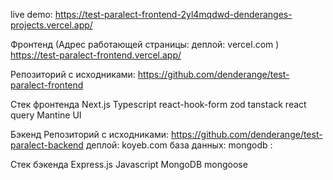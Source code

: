 live demo:
https://test-paralect-frontend-2yl4mqdwd-denderanges-projects.vercel.app/

Фронтенд
(Адрес работающей страницы:
деплой: vercel.com
)
https://test-paralect-frontend.vercel.app/

Репозиторий с исходниками:
https://github.com/denderange/test-paralect-frontend

Стек фронтенда
Next.js
Typescript
react-hook-form
zod
tanstack react query
Mantine UI

Бэкенд
Репозиторий с исходниками:
https://github.com/denderange/test-paralect-backend
деплой: koyeb.com
база данных: mongodb
:

Стек бэкенда
Express.js
Javascript
MongoDB
mongoose


